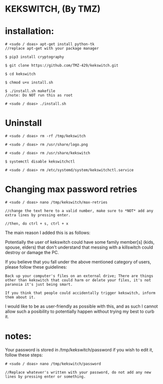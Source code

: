 # KEKSWITCH, (By TMZ)


# installation:

```
# <sudo / doas> apt-get install python-tk
//replace apt-get with your package manager

$ pip3 install cryptography

$ git clone https://github.com/TMZ-429/kekswitch.git

$ cd kekswitch

$ chmod u+x install.sh

$ ./install.sh makefile
//note: Do NOT run this as root

# <sudo / doas> ./install.sh
```

# Uninstall

```
# <sudo / doas> rm -rf /tmp/kekswitch

# <sudo / doas> rm /usr/share/logo.png

# <sudo / doas> rm /usr/share/kekswitch

$ systemctl disable kekswitchctl

# <sudo / doas> rm /etc/systemd/system/kekswitchctl.service
```

# Changing max password retries

```
# <sudo / doas> nano /tmp/kekswitch/max-retries

//change the text here to a valid number, make sure to *NOT* add any extra lines by pressing enter.

//then, do ctrl + s, ctrl + x
```

The main reason I added this is as follows:

Potentially the user of kekswitch could have some family member[s] (kids, spouse, elders) that don't understand that messing with a killswitch could destroy or damage the PC.

If you believe that you fall under the above mentioned category of users, please follow these guidelines:

```
Back up your computer's files on an external drive; There are things other than kekswitch that could harm or delete your files, it's not paranoia it's just being smart.

If you think that people could accidentally trigger kekswitch, inform them about it.
```

I would like to be as user-friendly as possible with this, and as such I cannot allow such a posibility to potentially happen without trying my best to curb it.

# notes:

Your password is stored in /tmp/kekswitch/password
if you wish to edit it, follow these steps:

```
# <sudo / doas> nano /tmp/kekswitch/password

//Replace whatever's written with your password, do not add any new lines by pressing enter or something.
```
